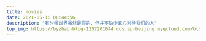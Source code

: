 ```yaml
---
title: movies
date: 2021-05-16 00:44:56
description: "有时候世界虽然是假的，但并不缺少真心对待我们的人"
top_img: https://byzhao-blog-1257201044.cos.ap-beijing.myqcloud.com/blog/2022423-nvyd05zlfimovie5.jpeg
---
```


